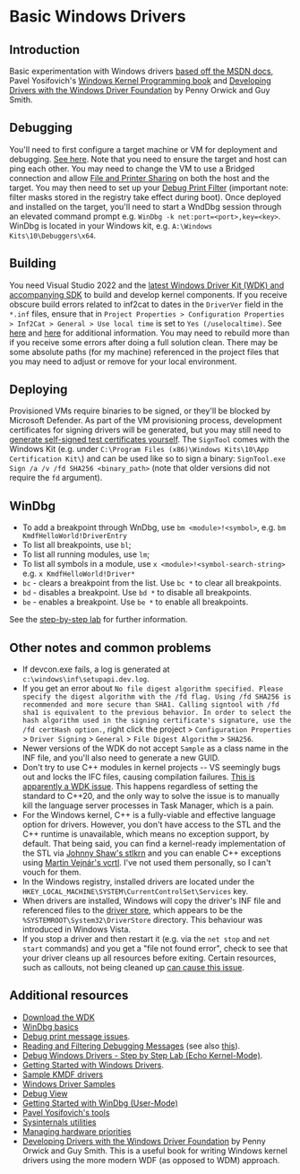 # Basic Windows Drivers

## Introduction

Basic experimentation with Windows drivers [based off the MSDN docs](https://docs.microsoft.com/en-us/windows-hardware/drivers/gettingstarted/writing-a-very-small-kmdf--driver), Pavel Yosifovich's [Windows Kernel Programming book](https://leanpub.com/windowskernelprogramming) and [Developing Drivers with the Windows Driver Foundation](https://docs.microsoft.com/en-us/windows-hardware/drivers/wdf/developing-drivers-with-wdf) by Penny Orwick and Guy Smith.

## Debugging

You'll need to first configure a target machine or VM for deployment and debugging. [See here](https://docs.microsoft.com/en-us/windows-hardware/drivers/gettingstarted/provision-a-target-computer-wdk-8-1). Note that you need to ensure the target and host can ping each other. You may need to change the VM to use a Bridged connection and allow [File and Printer Sharing](https://stackoverflow.com/questions/18278409/cant-ping-a-local-vm-from-the-host) on both the host and the target. You may then need to set up your [Debug Print Filter](https://stackoverflow.com/questions/17109074/kdprintex-in-debugger-immediate-window-into-vs-2012-is-not-printing-any-msg) (important note: filter masks stored in the registry take effect during boot). Once deployed and installed on the target, you'll need to start a WndDbg session through an elevated command prompt e.g. `WinDbg -k net:port=<port>,key=<key>`. WinDbg is located in your Windows kit, e.g. `A:\Windows Kits\10\Debuggers\x64`.

## Building

You need Visual Studio 2022 and the [latest Windows Driver Kit (WDK) and accompanying SDK](https://docs.microsoft.com/en-us/windows-hardware/drivers/download-the-wdk) to build and develop kernel components. If you receive obscure build errors related to inf2cat to dates in the `DriverVer` field in the `*.inf` files, ensure that in `Project Properties > Configuration Properties > Inf2Cat > General > Use local time` is set to `Yes (/uselocaltime)`. See [here](https://stackoverflow.com/questions/14148500/int2cat-driverver-set-to-incorrect-date) and [here](https://docs.microsoft.com/en-us/windows-hardware/drivers/devtest/stampinf-command-options) for additional information. You may need to rebuild more than if you receive some errors after doing a full solution clean. There may be some absolute paths (for my machine) referenced in the project files that you may need to adjust or remove for your local environment.

## Deploying

Provisioned VMs require binaries to be signed, or they'll be blocked by Microsoft Defender. As part of the VM provisioning process, development certificates for signing drivers will be generated, but you may still need to [generate self-signed test certificates yourself](https://docs.microsoft.com/en-us/windows-hardware/drivers/install/how-to-test-sign-a-driver-package). The `SignTool` comes with the Windows Kit (e.g. under `C:\Program Files (x86)\Windows Kits\10\App Certification Kit\`) and can be used like so to sign a binary: `SignTool.exe Sign /a /v /fd SHA256 <binary_path>` (note that older versions did not require the `fd` argument).

## WinDbg

* To add a breakpoint through WnDbg, use `bm <module>!<symbol>`, e.g. `bm KmdfHelloWorld!DriverEntry`
* To list all breakpoints, use `bl`;
* To list all running modules, use `lm`;
* To list all symbols in a module, use `x <module>!<symbol-search-string>` e.g. `x KmdfHelloWorld!Driver*`
* `bc` - clears a breakpoint from the list. Use `bc *` to clear all breakpoints.
* `bd` - disables a breakpoint. Use `bd *` to disable all breakpoints.
* `be` - enables a breakpoint. Use `be *` to enable all breakpoints.

See the [step-by-step lab](https://docs.microsoft.com/en-us/windows-hardware/drivers/debugger/debug-universal-drivers---step-by-step-lab--echo-kernel-mode-) for further information.

## Other notes and common problems

* If devcon.exe fails, a log is generated at `c:\windows\inf\setupapi.dev.log`.
* If you get an error about `No file digest algorithm specified. Please specify the digest algorithm with the /fd flag. Using /fd SHA256 is recommended and more secure than SHA1. Calling signtool with /fd sha1 is equivalent to the previous behavior. In order to select the hash algorithm used in the signing certificate's signature, use the /fd certHash option.`, right click the project > `Configuration Properties` > `Driver Signing` > `General` > `File Digest Algorithm` > `SHA256`.
* Newer versions of the WDK do not accept `Sample` as a class name in the INF file, and you'll also need to generate a new GUID.
* Don't try to use C++ modules in kernel projects -- VS seemingly bugs out and locks the IFC files, causing compilation failures. [This is apparently a WDK issue](https://developercommunity.visualstudio.com/t/c-modules-in-kmdf-project/1560782). This happens regardless of setting the standard to C++20, and the only way to solve the issue is to manually kill the language server processes in Task Manager, which is a pain.
* For the Windows kernel, C++ is a fully-viable and effective language option for drivers. However, you don't have access to the STL and the C++ runtime is unavailable, which means no exception support, by default. That being said, you can find a kernel-ready implementation of the STL via [Johnny Shaw's stlkrn](https://github.com/jxy-s/stlkrn) and you can enable C++ exceptions using [Martin Vejnár's vcrtl](https://github.com/avakar/vcrtl). I've not used them personally, so I can't vouch for them.
* In the Windows registry, installed drivers are located under the `HKEY_LOCAL_MACHINE\SYSTEM\CurrentControlSet\Services` key.
* When drivers are installed, Windows will copy the driver's INF file and referenced files to the [driver store](https://learn.microsoft.com/en-us/windows-hardware/drivers/install/driver-store), which appears to be the `%SYSTEMROOT\System32\DriverStore` directory. This behaviour was introduced in Windows Vista.
* If you stop a driver and then restart it (e.g. via the `net stop` and `net start` commands) and you get a "file not found error", check to see that your driver cleans up all resources before exiting. Certain resources, such as callouts, not being cleaned up [can cause this issue](https://stackoverflow.com/a/69284447/7448661).

## Additional resources

* [Download the WDK](https://docs.microsoft.com/en-us/windows-hardware/drivers/download-the-wdk)
* [WinDbg basics](https://www.tenforums.com/tutorials/5558-windbg-basics-debugging-crash-dumps-windows-10-a.html)
* [Debug print message issues](https://social.msdn.microsoft.com/Forums/vstudio/en-US/4ec8c0fd-c399-4579-ac0b-d5d263820511/where-can-i-see-the-kdprintex-debug-message-in-vs-debugger-for-the-kmdfhelloworld-sample-project).
* [Reading and Filtering Debugging Messages](https://docs.microsoft.com/en-us/windows-hardware/drivers/debugger/reading-and-filtering-debugging-messages) (see also [this](https://stackoverflow.com/questions/17109074/kdprintex-in-debugger-immediate-window-into-vs-2012-is-not-printing-any-msg)).
* [Debug Windows Drivers - Step by Step Lab (Echo Kernel-Mode)](https://docs.microsoft.com/en-us/windows-hardware/drivers/debugger/debug-universal-drivers---step-by-step-lab--echo-kernel-mode-).
* [Getting Started with Windows Drivers](https://docs.microsoft.com/en-us/windows-hardware/drivers/develop/getting-started-with-windows-drivers).
* [Sample KMDF drivers](https://docs.microsoft.com/en-us/windows-hardware/drivers/wdf/sample-kmdf-drivers)
* [Windows Driver Samples](https://github.com/microsoft/Windows-driver-samples)
* [Debug View](https://docs.microsoft.com/en-us/sysinternals/downloads/debugview)
* [Getting Started with WinDbg (User-Mode)](https://docs.microsoft.com/en-us/windows-hardware/drivers/debugger/getting-started-with-windbg)
* [Pavel Yosifovich's tools](https://github.com/zodiacon/AllTools)
* [Sysinternals utilities](https://docs.microsoft.com/en-us/sysinternals/downloads/)
* [Managing hardware priorities](https://docs.microsoft.com/en-us/windows-hardware/drivers/kernel/managing-hardware-priorities)
* [Developing Drivers with the Windows Driver Foundation](https://docs.microsoft.com/en-us/windows-hardware/drivers/wdf/developing-drivers-with-wdf) by Penny Orwick and Guy Smith. This is a useful book for writing Windows kernel drivers using the more modern WDF (as opposed to WDM) approach.
